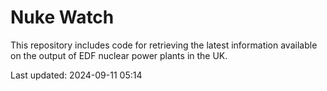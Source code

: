 # Nuke Watch

This repository includes code for retrieving the latest information available on the output of EDF nuclear power plants in the UK.

Last updated: 2024-09-11 05:14